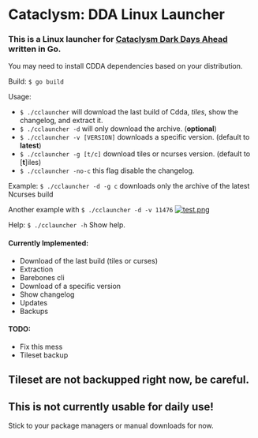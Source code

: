 # Cataclysm: DDA Linux Launcher

### This is a Linux launcher for [Cataclysm Dark Days Ahead](https://github.com/CleverRaven/Cataclysm-DDA) written in Go. 

You may need to install CDDA dependencies based on your distribution.

Build: `$ go build`

Usage: 
- `$ ./cclauncher` will download the last build of Cdda, *tiles*, show the changelog, and extract it.
- `$ ./cclauncher -d` will only download the archive. (**optional**)
- `$ ./cclauncher -v [VERSION]` downloads a specific version. (default to **latest**)
- `$ ./cclauncher -g [t/c]` download tiles or ncurses version. (default to [**t**]iles)
- `$ ./cclauncher -no-c` this flag disable the changelog.

Example: `$ ./cclauncher -d -g c` downloads only the archive of the latest Ncurses build

Another example with `$ ./cclauncher -d -v 11476`
[![test.png](https://i.postimg.cc/44jmMDfV/test.png)](https://postimg.cc/pyYW51nL)

Help: `$ ./cclauncher -h` Show help.





#### Currently Implemented: 
- Download of the last build (tiles or curses)
- Extraction
- Barebones cli
- Download of a specific version
- Show changelog
- Updates
- Backups

#### TODO:
- Fix this mess
- Tileset backup

## Tileset are not backupped right now, be careful.
## This is not currently usable for daily use!
Stick to your package managers or manual downloads for now.